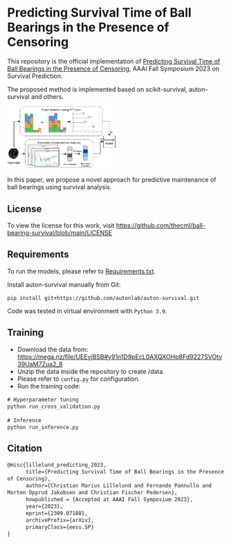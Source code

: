 # Predicting Survival Time of Ball Bearings in the Presence of Censoring

This repository is the official implementation of [Predicting Survival Time of Ball Bearings in the Presence of Censoring](https://arxiv.org/abs/2309.07188), AAAI Fall Symposium 2023 on Survival Prediction.

The proposed method is implemented based on scikit-survival, auton-survival and others.

<p align="left"><img src="https://github.com/thecml/ball-bearing-survival/blob/main/img/pipeline.png" width="50%" height="50%">

In this paper, we propose a novel approach for predictive maintenance of ball bearings using survival analysis.
    
License
--------
To view the license for this work, visit https://github.com/thecml/ball-bearing-survival/blob/main/LICENSE

Requirements
----------------------
To run the models, please refer to [Requirements.txt](https://github.com/thecml/ball-bearing-survival/blob/main/requirements.txt).

Install auton-survival manually from Git:
```
pip install git+https://github.com/autonlab/auton-survival.git
```

Code was tested in virtual environment with `Python 3.9`.

Training
--------
- Download the data from: https://mega.nz/file/UEEyjBSB#y91n1D9pEcL0AXQXOHp8Fd9227SVOty39UaM7Zua2_8
- Unzip the data inside the repository to create /data.
- Please refer to `config.py` for configuration.
- Run the training code:

```
# Hyperparameter tuning
python run_cross_validation.py

# Inference
python run_inference.py
```

Citation
--------
```
@misc{lillelund_predicting_2023,
      title={Predicting Survival Time of Ball Bearings in the Presence of Censoring}, 
      author={Christian Marius Lillelund and Fernando Pannullo and Morten Opprud Jakobsen and Christian Fischer Pedersen},
      howpublished = {Accepted at AAAI Fall Symposium 2023},
      year={2023},
      eprint={2309.07188},
      archivePrefix={arXiv},
      primaryClass={eess.SP}
}
```
